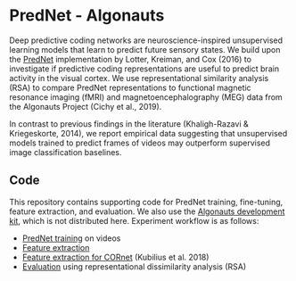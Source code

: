 # PredNet - Algonauts
Deep predictive coding networks are neuroscience-inspired unsupervised 
learning models that learn to predict future sensory states. We build upon the 
[PredNet](https://coxlab.github.io/prednet/) implementation by 
Lotter, Kreiman, and Cox (2016) to investigate if predictive coding 
representations are useful to predict brain activity in the visual cortex. 
We use representational similarity analysis (RSA) to compare PredNet 
representations to functional magnetic resonance imaging (fMRI) and 
magnetoencephalography (MEG) data from the Algonauts Project (Cichy et al., 2019).  

In contrast to previous findings in the literature (Khaligh-Razavi & Kriegeskorte, 2014), 
we report empirical data suggesting that unsupervised models trained to predict frames 
of videos may outperform supervised image classification baselines. 

## Code

This repository contains supporting code for PredNet training, fine-tuning, 
feature extraction, and evaluation. We also use the [Algonauts development kit](http://algonauts.csail.mit.edu/challenge.html), 
which is not distributed here. Experiment workflow is as follows:
 
* [PredNet training](./prednet_train.ipynb) on videos
* [Feature extraction](./prednet_features.ipynb)
* [Feature extraction for CORnet](./cornet_features.ipynb) (Kubilius et al. 2018)
* [Evaluation](./prednet_evaluation.ipynb) using representational dissimilarity analysis (RSA) 

